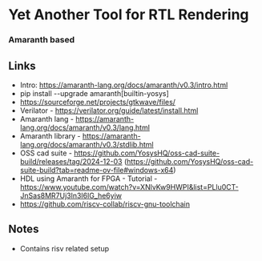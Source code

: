 # Yet Another Tool for RTL Rendering
### Amaranth based 

## Links
* Intro: https://amaranth-lang.org/docs/amaranth/v0.3/intro.html
* pip install --upgrade amaranth[builtin-yosys]
* https://sourceforge.net/projects/gtkwave/files/
* Verilator - https://verilator.org/guide/latest/install.html
* Amaranth lang - https://amaranth-lang.org/docs/amaranth/v0.3/lang.html
* Amaranth library - https://amaranth-lang.org/docs/amaranth/v0.3/stdlib.html
* OSS cad suite - https://github.com/YosysHQ/oss-cad-suite-build/releases/tag/2024-12-03 (https://github.com/YosysHQ/oss-cad-suite-build?tab=readme-ov-file#windows-x64)
* HDL using Amaranth for FPGA - Tutorial - https://www.youtube.com/watch?v=XNlvKw9HWPI&list=PLlu0CT-JnSas8MR7Uj3ln3I6lG_he6yiw
* https://github.com/riscv-collab/riscv-gnu-toolchain

## Notes
* Contains risv related setup